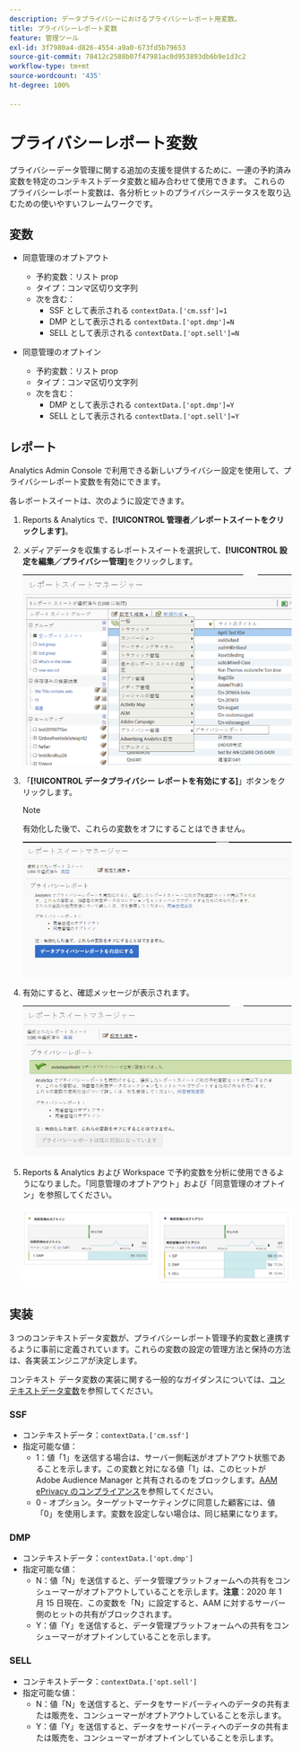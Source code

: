 ```yaml
---
description: データプライバシーにおけるプライバシーレポート用変数。
title: プライバシーレポート変数
feature: 管理ツール
exl-id: 3f7980a4-d826-4554-a9a0-673fd5b79653
source-git-commit: 78412c2588b07f47981ac0d953893db6b9e1d3c2
workflow-type: tm+mt
source-wordcount: '435'
ht-degree: 100%

---
```


# プライバシーレポート変数

プライバシーデータ管理に関する追加の支援を提供するために、一連の予約済み変数を特定のコンテキストデータ変数と組み合わせて使用できます。
これらのプライバシーレポート変数は、各分析ヒットのプライバシーステータスを取り込むための使いやすいフレームワークです。

## 変数

* 同意管理のオプトアウト
   * 予約変数：リスト prop
   * タイプ：コンマ区切り文字列
   * 次を含む：
      * SSF として表示される `contextData.['cm.ssf']=1`
      * DMP として表示される `contextData.['opt.dmp']=N`
      * SELL として表示される `contextData.['opt.sell']=N`

* 同意管理のオプトイン
   * 予約変数：リスト prop
   * タイプ：コンマ区切り文字列
   * 次を含む：
      * DMP として表示される `contextData.['opt.dmp']=Y`
      * SELL として表示される `contextData.['opt.sell']=Y`

## レポート

Analytics Admin Console で利用できる新しいプライバシー設定を使用して、プライバシーレポート変数を有効にできます。

各レポートスイートは、次のように設定できます。
1. Reports &amp; Analytics で、**[!UICONTROL 管理者／レポートスイートをクリックします]**。
1. メディアデータを収集するレポートスイートを選択して、**[!UICONTROL 設定を編集／プライバシー管理]**&#x200B;をクリックします。

   ![](assets/rsm-privacy-select.png)

1. 「**[!UICONTROL データプライバシー レポートを有効にする]**」ボタンをクリックします。

   >[!NOTE]
   >
   >有効化した後で、これらの変数をオフにすることはできません。

   ![](assets/rsm-privacy-enable.png)

1. 有効にすると、確認メッセージが表示されます。

   ![](assets/rsm-privacy-config.png)

1. Reports &amp; Analytics および Workspace で予約変数を分析に使用できるようになりました。「同意管理のオプトアウト」および「同意管理のオプトイン」を参照してください。

   ![](assets/consent-management.png)

## 実装

3 つのコンテキストデータ変数が、プライバシーレポート管理予約変数と連携するように事前に定義されています。これらの変数の設定の管理方法と保持の方法は、各実装エンジニアが決定します。

コンテキスト データ変数の実装に関する一般的なガイダンスについては、[コンテキストデータ変数](https://docs.adobe.com/content/help/ja-JP/analytics/implementation/vars/page-vars/contextdata.html)を参照してください。

### SSF

* コンテキストデータ：`contextData.['cm.ssf']`
* 指定可能な値：
   * 1：値「1」を送信する場合は、サーバー側転送がオプトアウト状態であることを示します。この変数と対になる値「1」は、このヒットが Adobe Audience Manager と共有されるのをブロックします。[AAM ePrivacy のコンプライアンス](https://docs.adobe.com/help/en/analytics/integration/audience-analytics/audience-analytics-workflow/ssf-gdpr.html)を参照してください。
   * 0 - オプション。ターゲットマーケティングに同意した顧客には、値「0」を使用します。変数を設定しない場合は、同じ結果になります。

### DMP

* コンテキストデータ：`contextData.['opt.dmp']`
* 指定可能な値：
   * N：値「N」を送信すると、データ管理プラットフォームへの共有をコンシューマーがオプトアウトしていることを示します。**注意**：2020 年 1 月 15 日現在、この変数を「N」に設定すると、AAM に対するサーバー側のヒットの共有がブロックされます。
   * Y：値「Y」を送信すると、データ管理プラットフォームへの共有をコンシューマーがオプトインしていることを示します。

### SELL

* コンテキストデータ：`contextData.['opt.sell']`
* 指定可能な値：
   * N：値「N」を送信すると、データをサードパーティへのデータの共有または販売を、コンシューマーがオプトアウトしていることを示します。
   * Y：値「Y」を送信すると、データをサードパーティへのデータの共有または販売を、コンシューマーがオプトインしていることを示します。
